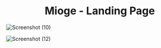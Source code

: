 <h1 align="center">Mioge - Landing Page</h1>

![Screenshot (10)](https://user-images.githubusercontent.com/104786100/208661536-b688f969-3c79-4bd8-a625-20bcf6336d30.png)


![Screenshot (12)](https://user-images.githubusercontent.com/104786100/208661591-63de6cd6-6432-4846-873d-98bbbf6f0848.png)
